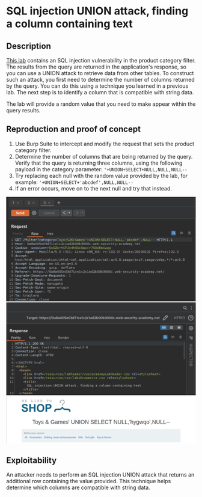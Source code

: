 # SQL injection UNION attack, finding a column containing text

## Description

[This lab](https://portswigger.net/web-security/sql-injection/union-attacks/lab-find-column-containing-text) contains an SQL injection vulnerability in the product category filter. The results from the query are returned in the application's response, so you can use a UNION attack to retrieve data from other tables. To construct such an attack, you first need to determine the number of columns returned by the query. You can do this using a technique you learned in a previous lab. The next step is to identify a column that is compatible with string data.

The lab will provide a random value that you need to make appear within the query results. 

## Reproduction and proof of concept

1. Use Burp Suite to intercept and modify the request that sets the product category filter.
2. Determine the number of columns that are being returned by the query. Verify that the query is returning three columns, using the following payload in the category parameter: `'+UNION+SELECT+NULL,NULL,NULL--`
3. Try replacing each null with the random value provided by the lab, for example: `'+UNION+SELECT+'abcdef',NULL,NULL--`
4. If an error occurs, move on to the next null and try that instead.

![SQLi](../../_static/images/sqli3.png)
![SQLi](../../_static/images/sqli4.png)
![SQLi](../../_static/images/sqli5.png)

## Exploitability

An attacker needs to perform an SQL injection UNION attack that returns an additional row containing the value provided. This technique helps determine which columns are compatible with string data. 
